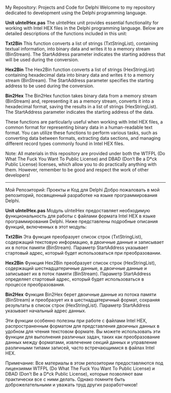 My Repository: Projects and Code for Delphi
Welcome to my repository dedicated to development using the Delphi programming language.

__Unit uIntelHex.pas__
The uIntelHex unit provides essential functionality for working with Intel HEX files in the Delphi programming language. Below are detailed descriptions of the functions included in this unit:

__Txt2Bin__
This function converts a list of strings (TxtStringList), containing textual information, into binary data and writes it to a memory stream (BinStream). The StartAddress parameter indicates the starting address that will be used during the conversion.

__Hex2Bin__
The Hex2Bin function converts a list of strings (HexStringList) containing hexadecimal data into binary data and writes it to a memory stream (BinStream). The StartAddress parameter specifies the starting address to be used during the conversion.

__Bin2Hex__
The Bin2Hex function takes binary data from a memory stream (BinStream) and, representing it as a memory stream, converts it into a hexadecimal format, saving the results in a list of strings (HexStringList). The StartAddress parameter indicates the starting address of the data.

These functions are particularly useful when working with Intel HEX files, a common format for representing binary data in a human-readable text format. You can utilize these functions to perform various tasks, such as converting data between formats, extracting data sections, and managing different record types commonly found in Intel HEX files.

Note: All materials in this repository are provided under both the WTFPL (Do What The Fuck You Want To Public License) and DBAD (Don’t Be a D*ck Public License) licenses, which allow you to do practically anything with them. However, remember to be good and respect the work of other developers!

--------------------------------------------------------------

Мой Репозиторий: Проекты и Код для Delphi
Добро пожаловать в мой репозиторий, посвященный разработке на языке программирования Delphi.

__Unit uIntelHex.pas__
Модуль uIntelHex предоставляет необходимую функциональность для работы с файлами формата Intel HEX в языке программирования Delphi. Ниже представлены подробные описания функций, включенных в этот модуль:

__Txt2Bin__
Эта функция преобразует список строк (TxtStringList), содержащий текстовую информацию, в двоичные данные и записывает их в поток памяти (BinStream). Параметр StartAddress указывает стартовый адрес, который будет использоваться при преобразовании.

__Hex2Bin__
Функция Hex2Bin преобразует список строк (HexStringList), содержащий шестнадцатеричные данные, в двоичные данные и записывает их в поток памяти (BinStream). Параметр StartAddress определяет стартовый адрес, который будет использоваться в процессе преобразования.

__Bin2Hex__
Функция Bin2Hex берет двоичные данные из потока памяти (BinStream) и преобразует их в шестнадцатеричный формат, сохраняя результаты в список строк (HexStringList). Параметр StartAddress указывает начальный адрес данных.

Эти функции особенно полезны при работе с файлами Intel HEX, распространенным форматом для представления двоичных данных в удобном для чтения текстовом формате. Вы можете использовать эти функции для выполнения различных задач, таких как преобразование данных между форматами, извлечение секций данных и управление различными типами записей, часто встречающимися в файлах Intel HEX.

Примечание: Все материалы в этом репозитории предоставляются под лицензиями WTFPL (Do What The Fuck You Want To Public License) и DBAD (Don’t Be a D*ck Public License), которые позволяют вам практически все с ними делать. Однако помните быть доброжелательными и уважать труд других разработчиков!